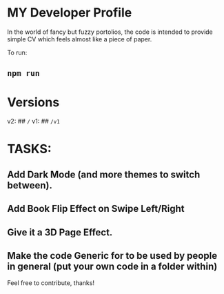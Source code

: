 # MY Developer Profile

In the world of fancy but fuzzy portolios, the code is intended to provide simple CV which feels almost like a piece of paper.

To run:

## `npm run`

# Versions
 v2: ## `/`
 v1: ## `/v1`

 # TASKS:
 ## Add Dark Mode (and more themes to switch between).
 ## Add Book Flip Effect on Swipe Left/Right
 ## Give it a 3D Page Effect.
 ## Make the code Generic for to be used by people in general (put your own code in a folder within)


Feel free to contribute, thanks!

